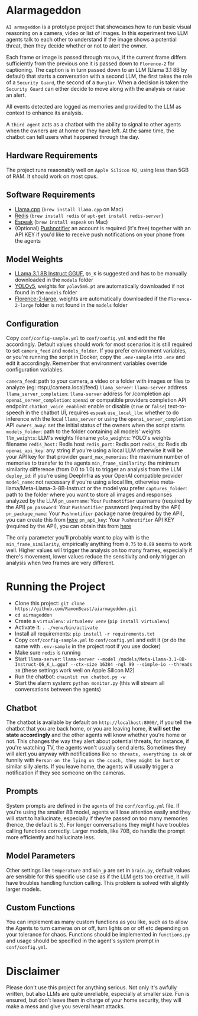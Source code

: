 # AIarmageddon
`AI armageddon` is a prototype project that showcases how to run basic visual reasoning on a camera, video or list of images. In this experiment two LLM agents talk to each other to understand if the image shows a potential threat, then they decide whether or not to alert the owner.

Each frame or image is passed through `YOLOv5`, if the current frame differs sufficiently from the previous one it is passed down to `Florence-2` for captioning. The caption is in turn passed down to an LLM (Llama 3.1 8B by default) that starts a conversation with a second LLM, the first takes the role of a `Security Guard`, the second of a `Burglar`. When a decision is taken the `Security Guard` can either decide to move along with the analysis or raise an alert.

All events detected are logged as memories and provided to the LLM as context to enhance its analysis.

A `third agent` acts as a chatbot with the ability to signal to other agents when the owners are at home or they have left. At the same time, the chatbot can tell users what happened through the day.

## Hardware Requirements
The project runs reasonably well on `Apple Silicon M2`, using less than 5GB of RAM. It should work on most cpus.

## Software Requirements
- [Llama.cpp](https://github.com/ggerganov/llama.cpp) (`brew install llama.cpp` on Mac)
- [Redis](https://redis.io/docs/latest/operate/oss_and_stack/install/install-redis/) (`brew install redis` or `apt-get install redis-server`)
- [Espeak](https://github.com/espeak-ng/espeak-ng/tree/master) (`brew install espeak` on Mac)
- (Optional) [Pushnotifier](https://pushnotifier.de/) an account is required (it's free) together with an API KEY if you'd like to receive push notifications on your phone from the agents

## Model Weights
- [LLama 3.1 8B Instruct GGUF](https://huggingface.co/bullerwins/Meta-Llama-3.1-8B-Instruct-GGUF/tree/main), `Q6_K` is suggested and has to be manually downloaded in the `models` folder
- [YOLOv5](https://github.com/ultralytics/yolov5/releases/), weights for `yolov5m6.pt` are automatically downloaded if not found in the `models` folder
- [Florence-2-large](https://huggingface.co/microsoft/Florence-2-large), weights are automatically downloaded if the `Florence-2-large` folder is not found in the `models` folder

## Configuration
Copy `conf/config-sample.yml` to `conf/config.yml` and edit the file accordingly. Default values should work for most scenarios it is still required to set `camera_feed` and `models_folder`.
If you prefer environment variables, or you're running the script in Docker, copy the `.env-sample` into `.env` and edit it accordingly.
Remember that environment variables override configuration variables.

  `camera_feed`: path to your camera, a video or a folder with images or files to analyze (eg: rtsp://camera.local/feed)
  `llama_server`: `llama-server` address
  `llama_server_completion`: `llama-server` address for /completion api
  `openai_server_completion`: `openai` or compatible providers completion API endpoint
  `chatbot_voice_enabled`: enable or disable (`true` or `false`) text-to-speech in the chatbot UI, requires `espeak`
  `use_local_llm`: whether to do inference with the local `llama_server` or using the `openai_server_completion` API
  `owners_away`: set the initial status of the owners when the script starts
  `models_folder`: path to the folder containing all models' weights
  `llm_weights`: LLM's weights filename
  `yolo_weights`: YOLO's weights filename
  `redis_host:` Redis host
  `redis_port`: Redis port
  `redis_db`: Redis db
  `openai_api_key`: any string if you're using a local LLM otherwise it will be your API key for that provider
  `guard_max_memories`: the maximum number of memories to transfer to the agents
  `min_frame_similarity`: the minimum similarity difference (from 0.0 to 1.0) to trigger an analysis from the LLM
  `deploy_id`: if you're using DeepInfra as your OpenAI compatible provider
  `model_name`: not necessary if you're using a local llm, otherwise meta-llama/Meta-Llama-3-8B-Instruct or the model you prefer
  `captures_folder`: path to the folder where you want to store all images and responses analyzed by the LLM
  `pn_username`: Your `Pushnotifier` username (required by the API)
  `pn_password`: Your `Pushnotifier` password (required by the API)
  `pn_package_name`: Your `Pushnotifier` package name (required by the API), you can create this from [here](https://pushnotifier.de/account/api)
  `pn_api_key`: Your `Pushnotifier` API KEY (required by the API), you can obtain this from [here](https://pushnotifier.de/account/api)

The only parameter you'll probably want to play with is the `min_frame_similarity`, empirically anything from `0.75` to `0.89` seems to work well. Higher values will trigger the analysis on too many frames, especially if there's movement, lower values reduce the sensitivity and only trigger an analysis when two frames are very different.

# Running the Project
- Clone this project: `git clone https://github.com/RamonBeast/aiarmageddon.git`
- `cd airmageddon`
- Create a `virtualenv`: `virtualenv venv` (`pip install virtualenv`)
- Activate it: `. ./venv/bin/activate`
- Install all requirements: `pip install -r requirements.txt`
- Copy `conf/config-sample.yml` to `conf/config.yml` and edit it (or do the same with `.env-sample` in the project root if you use docker)
- Make sure `redis` is running
- Start `llama-server`: `llama-server --model /models/Meta-Llama-3.1-8B-Instruct-Q6_K_L.gguf --ctx-size 16384 -ngl 99 --simple-io --threads 30` (these settings work well on Apple Silicon M2)
- Run the chatbot: `chainlit run chatbot.py -w`
- Start the alarm system: `python monitor.py` (this will stream all conversations between the agents)

## Chatbot
The chatbot is available by default on `http://localhost:8000/`, if you tell the chatbot that you are back home, or you are leaving home, **it will set the state accordingly** and the other agents will know whether you're home or not. This changes the way they alert about potential threats, for instance, if you're watching TV, the agents won't usually send alerts. Sometimes they will alert you anyway with notifications like `no threats, everything is ok` or funnily with `Person on the lying on the couch, they might be hurt` or similar silly alerts. If you leave home, the agents will usually trigger a notification if they see someone on the cameras.

## Prompts
System prompts are defined in the `agents` of the `conf/config.yml` file. If you're using the smaller 8B model, agents will lose attention easily and they will start to hallucinate, especially if they're passed on too many memories (hence, the default is `3`). For longer conversations they might have troubles calling functions correctly. Larger models, like 70B, do handle the prompt more efficiently and hallucinate less.

## Model Parameters
Other settings like `temperature` and `min_p` are set in `brain.py`, default values are sensible for this specific use case as if the LLM gets too creative, it will have troubles handling function calling. This problem is solved with slightly larger models.

## Custom Functions
You can implement as many custom functions as you like, such as to allow the Agents to turn cameras on or off, turn lights on or off etc depending on your tolerance for chaos. Functions should be implemented in `functions.py` and usage should be specified in the agent's system prompt in `conf/config.yml`.

# Disclaimer
Please don't use this project for anything serious. Not only it's awfully written, but also LLMs are quite unreliable, especially at smaller size. Fun is ensured, but don't leave them in charge of your home security, they will make a mess and give you several heart attacks.